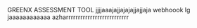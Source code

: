 GREENX ASSESSMENT TOOL 
jjjjaaajajjajajajjajjaja
webhoook lg jaaaaaaaaaaaa
azharrrrrrrrrrrrrrrrrrrrrrrrrr
